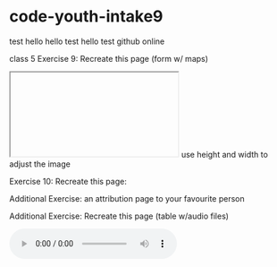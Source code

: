 # code-youth-intake9
test
hello
hello test
hello test github online


class 5
Exercise 9: Recreate this page (form w/ maps) <a href="https://www.123formbuilder.com/docs/configure-google-maps-with-your-api/"> </a>

<iframe src=""></iframe>
use height and width to adjust the image

Exercise 10: Recreate this page: <a href="https://openlibrary.org/developers/api"></a>

Additional Exercise: an attribution page to your favourite person

Additional Exercise: Recreate this page (table w/audio files)<a href="https://www.soundhelix.com/audio-examples"></a>

<audio controls>
<audio src=""></audio>

<video controls>
<video src=""></video>

Recreate news division on cp24 news

<div>
One column


</div>

<div>


second column
</div>

css needed to make different divisions appear one next to the other

<span style=""></span> to change the colour of part of the paragraph rather then all of the paragraph

style="padding" is space around (creates border)

HTML colors are specified with predefined color names, or with RGB, HEX, HSL, RGBA, or HSLA values.

Links defaults are blue for unvisted, purple for visted and red for active

absoultue urls means we provide the full url

relative url means we provide 

img atttributesd are src height, width use map and alt

img map means you can link different parts within the same image to different links
<map name="">

layout divides the page in code so that it can define our layout
in order to make it appear in the correct sections you must use css

<header> defines a header 
<nav> creates the navigation bar at the top of the page with links
<thead>-creates heading and locks it above <tbody> no matter where tbody appears in the code

<pre>'text'</pre> to make the preformat in

create header with links in different colors
create div with border, padding, left, top, margin
create a link button
choose a layout from the template website and recreate it 